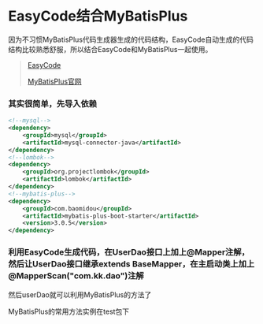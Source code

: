 # EasyCode结合MyBatisPlus

因为不习惯MyBatisPlus代码生成器生成的代码结构，EasyCode自动生成的代码结构比较熟悉舒服，所以结合EasyCode和MyBatisPlus一起使用。


>  [EasyCode](https://mp.weixin.qq.com/s/shZSdXq8AzTaO04Z0ZAF5w)
> 
> [MyBatisPlus官网](https://baomidou.oschina.io/mybatis-plus-doc/#/)


### 其实很简单，先导入依赖

```xml
<!--mysql-->
<dependency>
    <groupId>mysql</groupId>
    <artifactId>mysql-connector-java</artifactId>
</dependency>
<!--lombok-->
<dependency>
    <groupId>org.projectlombok</groupId>
    <artifactId>lombok</artifactId>
</dependency>
<!--mybatis-plus-->
<dependency>
    <groupId>com.baomidou</groupId>
    <artifactId>mybatis-plus-boot-starter</artifactId>
    <version>3.0.5</version>
</dependency>
```
   
### 利用EasyCode生成代码，在UserDao接口上加上@Mapper注解，然后让UserDao接口继承extends BaseMapper<User>，在主启动类上加上@MapperScan("com.kk.dao")注解

然后userDao就可以利用MyBatisPlus的方法了


MyBatisPlus的常用方法实例在test包下